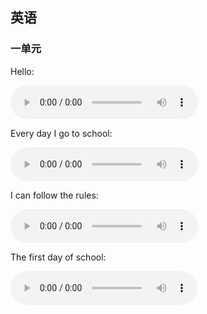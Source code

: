 ## 英语

### 一单元

Hello:

<audio controls="controls" loop="loop" src="../audio/hellohello.m4a"></audio>

Every day I go to school:

<audio controls="controls" loop="loop" src="../audio/hellohello.m4a"></audio>

I can follow the rules:

<audio controls="controls" loop="loop" src="../audio/followRules.m4a"></audio>

The first day of school:

<audio controls="controls" loop="loop" src="../audio/firstDaySchool.mp3"></audio>